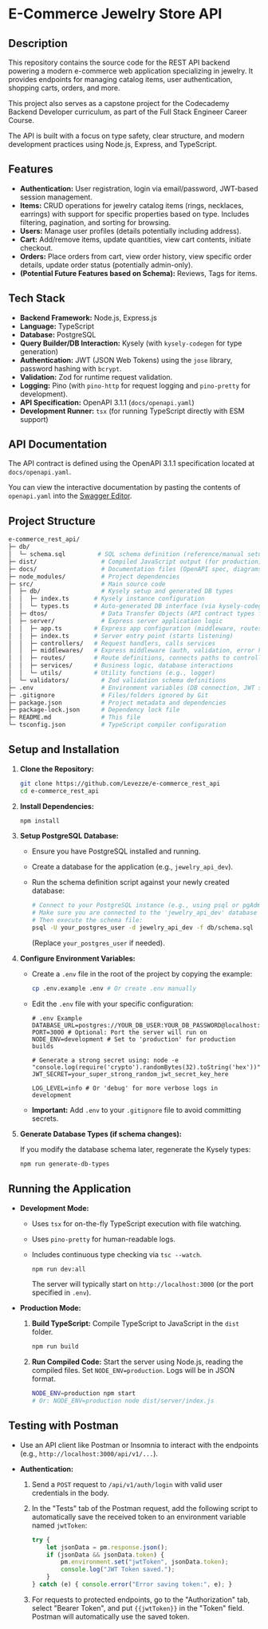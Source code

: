 # E-Commerce Jewelry Store API

## Description

This repository contains the source code for the REST API backend powering a modern e-commerce web application specializing in jewelry. It provides endpoints for managing catalog items, user authentication, shopping carts, orders, and more.

This project also serves as a capstone project for the Codecademy Backend Developer curriculum, as part of the Full Stack Engineer Career Course.

The API is built with a focus on type safety, clear structure, and modern development practices using Node.js, Express, and TypeScript.

## Features

* **Authentication:** User registration, login via email/password, JWT-based session management.
* **Items:** CRUD operations for jewelry catalog items (rings, necklaces, earrings) with support for specific properties based on type. Includes filtering, pagination, and sorting for browsing.
* **Users:** Manage user profiles (details potentially including address).
* **Cart:** Add/remove items, update quantities, view cart contents, initiate checkout.
* **Orders:** Place orders from cart, view order history, view specific order details, update order status (potentially admin-only).
* **(Potential Future Features based on Schema):** Reviews, Tags for items.

## Tech Stack

* **Backend Framework:** Node.js, Express.js
* **Language:** TypeScript
* **Database:** PostgreSQL
* **Query Builder/DB Interaction:** Kysely (with `kysely-codegen` for type generation)
* **Authentication:** JWT (JSON Web Tokens) using the `jose` library, password hashing with `bcrypt`.
* **Validation:** Zod for runtime request validation.
* **Logging:** Pino (with `pino-http` for request logging and `pino-pretty` for development).
* **API Specification:** OpenAPI 3.1.1 (`docs/openapi.yaml`)
* **Development Runner:** `tsx` (for running TypeScript directly with ESM support)

## API Documentation

The API contract is defined using the OpenAPI 3.1.1 specification located at `docs/openapi.yaml`.

You can view the interactive documentation by pasting the contents of `openapi.yaml` into the [Swagger Editor](https://editor.swagger.io/).

## Project Structure

```bash
e-commerce_rest_api/
├─ db/
│  └─ schema.sql         # SQL schema definition (reference/manual setup)
├─ dist/                  # Compiled JavaScript output (for production)
├─ docs/                  # Documentation files (OpenAPI spec, diagrams)
├─ node_modules/          # Project dependencies
├─ src/                   # Main source code
│  ├─ db/                 # Kysely setup and generated DB types
│  │  ├─ index.ts       # Kysely instance configuration
│  │  └─ types.ts       # Auto-generated DB interface (via kysely-codegen)
│  ├─ dtos/               # Data Transfer Objects (API contract types from OpenAPI)
│  ├─ server/             # Express server application logic
│  │  ├─ app.ts         # Express app configuration (middleware, routes)
│  │  ├─ index.ts       # Server entry point (starts listening)
│  │  ├─ controllers/   # Request handlers, calls services
│  │  ├─ middlewares/   # Express middleware (auth, validation, error handling, logging)
│  │  ├─ routes/        # Route definitions, connects paths to controllers
│  │  ├─ services/      # Business logic, database interactions
│  │  └─ utils/         # Utility functions (e.g., logger)
│  └─ validators/         # Zod validation schema definitions
├─ .env                   # Environment variables (DB connection, JWT secret) - DO NOT COMMIT
├─ .gitignore             # Files/folders ignored by Git
├─ package.json           # Project metadata and dependencies
├─ package-lock.json      # Dependency lock file
├─ README.md              # This file
└─ tsconfig.json          # TypeScript compiler configuration
```

## Setup and Installation

1. **Clone the Repository:**

    ```bash
    git clone https://github.com/Levezze/e-commerce_rest_api
    cd e-commerce_rest_api
    ```

2. **Install Dependencies:**

    ```bash
    npm install
    ```

3. **Setup PostgreSQL Database:**
    * Ensure you have PostgreSQL installed and running.
    * Create a database for the application (e.g., `jewelry_api_dev`).
    * Run the schema definition script against your newly created database:

        ```bash
        # Connect to your PostgreSQL instance (e.g., using psql or pgAdmin)
        # Make sure you are connected to the 'jewelry_api_dev' database
        # Then execute the schema file:
        psql -U your_postgres_user -d jewelry_api_dev -f db/schema.sql
        ```

        (Replace `your_postgres_user` if needed).

4. **Configure Environment Variables:**
    * Create a `.env` file in the root of the project by copying the example:

        ```bash
        cp .env.example .env # Or create .env manually
        ```

    * Edit the `.env` file with your specific configuration:

        ```dotenv
        # .env Example
        DATABASE_URL=postgres://YOUR_DB_USER:YOUR_DB_PASSWORD@localhost:5432/jewelry_api_dev
        PORT=3000 # Optional: Port the server will run on
        NODE_ENV=development # Set to 'production' for production builds

        # Generate a strong secret using: node -e "console.log(require('crypto').randomBytes(32).toString('hex'))"
        JWT_SECRET=your_super_strong_random_jwt_secret_key_here

        LOG_LEVEL=info # Or 'debug' for more verbose logs in development
        ```

    * **Important:** Add `.env` to your `.gitignore` file to avoid committing secrets.

5. **Generate Database Types (if schema changes):**

    If you modify the database schema later, regenerate the Kysely types:

    ```bash
    npm run generate-db-types
    ```

## Running the Application

* **Development Mode:**

  * Uses `tsx` for on-the-fly TypeScript execution with file watching.
  * Uses `pino-pretty` for human-readable logs.
  * Includes continuous type checking via `tsc --watch`.

    ```bash
    npm run dev:all
    ```

    The server will typically start on `http://localhost:3000` (or the port specified in `.env`).

* **Production Mode:**
    1. **Build TypeScript:** Compile TypeScript to JavaScript in the `dist` folder.

        ```bash
        npm run build
        ```

    2. **Run Compiled Code:** Start the server using Node.js, reading the compiled files. Set `NODE_ENV=production`. Logs will be in JSON format.

        ```bash
        NODE_ENV=production npm start
        # Or: NODE_ENV=production node dist/server/index.js
        ```

## Testing with Postman

* Use an API client like Postman or Insomnia to interact with the endpoints (e.g., `http://localhost:3000/api/v1/...`).
* **Authentication:**

    1. Send a `POST` request to `/api/v1/auth/login` with valid user credentials in the body.
    2. In the "Tests" tab of the Postman request, add the following script to automatically save the received token to an environment variable named `jwtToken`:

        ```javascript
        try {
            let jsonData = pm.response.json();
            if (jsonData && jsonData.token) {
                pm.environment.set("jwtToken", jsonData.token);
                console.log("JWT Token saved.");
            }
        } catch (e) { console.error("Error saving token:", e); }
        ```

    3. For requests to protected endpoints, go to the "Authorization" tab, select "Bearer Token", and put `{{jwtToken}}` in the "Token" field. Postman will automatically use the saved token.
